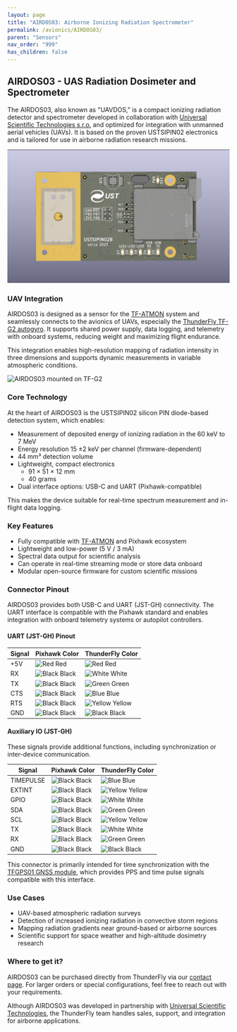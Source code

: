 ```yaml
---
layout: page
title: "AIRDOS03: Airborne Ionizing Radiation Spectrometer"
permalink: /avionics/AIRDOS03/
parent: "Sensors"
nav_order: "999"
has_children: false
---
```


## AIRDOS03 - UAS Radiation Dosimeter and Spectrometer

The AIRDOS03, also known as "UAVDOS," is a compact ionizing radiation detector and spectrometer developed in collaboration with [Universal Scientific Technologies s.r.o.](https://www.ust.cz) and optimized for integration with unmanned aerial vehicles (UAVs). It is based on the proven USTSIPIN02 electronics and is tailored for use in airborne radiation research missions.


![AIRDOS03 internal electronics](USTSIPIN02_top.png)


### UAV Integration

AIRDOS03 is designed as a sensor for the [TF-ATMON](/instruments/TF-ATMON) system and seamlessly connects to the avionics of UAVs, especially the [ThunderFly TF-G2 autogyro](/instruments/TF-G2). It supports shared power supply, data logging, and telemetry with onboard systems, reducing weight and maximizing flight endurance.

This integration enables high-resolution mapping of radiation intensity in three dimensions and supports dynamic measurements in variable atmospheric conditions.

![AIRDOS03 mounted on TF-G2](AIRDOS03_TF-G2.jpg)

### Core Technology

At the heart of AIRDOS03 is the USTSIPIN02 silicon PIN diode-based detection system, which enables:

* Measurement of deposited energy of ionizing radiation in the 60 keV to 7 MeV
* Energy resolution 15 ±2 keV per channel (firmware-dependent)
* 44 mm³ detection volume
* Lightweight, compact electronics
  * 91 × 51 × 12 mm
  * 40 grams
* Dual interface options: USB-C and UART (Pixhawk-compatible)

This makes the device suitable for real-time spectrum measurement and in-flight data logging.

### Key Features

* Fully compatible with [TF-ATMON](/instruments/TF-ATMON) and Pixhawk ecosystem
* Lightweight and low-power (5 V / 3 mA)
* Spectral data output for scientific analysis
* Can operate in real-time streaming mode or store data onboard
* Modular open-source firmware for custom scientific missions

### Connector Pinout

AIRDOS03 provides both USB-C and UART (JST-GH) connectivity. The UART interface is compatible with the Pixhawk standard and enables integration with onboard telemetry systems or autopilot controllers.

#### UART (JST-GH) Pinout

| Signal | Pixhawk Color                                                                                                        | ThunderFly Color                                                                                                       |
| ------ | -------------------------------------------------------------------------------------------------------------------- | ---------------------------------------------------------------------------------------------------------------------- |
| +5V    | ![Red](https://user-images.githubusercontent.com/5196729/102204855-ab1c3300-3eca-11eb-8083-646d633e3aef.png) Red     | ![Red](https://user-images.githubusercontent.com/5196729/102204855-ab1c3300-3eca-11eb-8083-646d633e3aef.png) Red       |
| RX     | ![Black](https://user-images.githubusercontent.com/5196729/102205213-28e03e80-3ecb-11eb-95bb-7ba207360541.png) Black | ![White](https://user-images.githubusercontent.com/5196729/102204632-5e385c80-3eca-11eb-985d-a881acfae26a.png) White   |
| TX     | ![Black](https://user-images.githubusercontent.com/5196729/102205213-28e03e80-3ecb-11eb-95bb-7ba207360541.png) Black | ![Green](https://user-images.githubusercontent.com/5196729/102205114-04846200-3ecb-11eb-8eb8-251c7e564707.png) Green   |
| CTS    | ![Black](https://user-images.githubusercontent.com/5196729/102205213-28e03e80-3ecb-11eb-95bb-7ba207360541.png) Black | ![Blue](https://user-images.githubusercontent.com/5196729/102205102-ffbfae00-3eca-11eb-9372-8406f7a4aa9d.png) Blue     |
| RTS    | ![Black](https://user-images.githubusercontent.com/5196729/102205213-28e03e80-3ecb-11eb-95bb-7ba207360541.png) Black | ![Yellow](https://user-images.githubusercontent.com/5196729/102204908-bc653f80-3eca-11eb-9a1d-a02ea5481c03.png) Yellow |
| GND    | ![Black](https://user-images.githubusercontent.com/5196729/102205213-28e03e80-3ecb-11eb-95bb-7ba207360541.png) Black | ![Black](https://user-images.githubusercontent.com/5196729/102205213-28e03e80-3ecb-11eb-95bb-7ba207360541.png) Black   |

#### Auxiliary IO (JST-GH)

These signals provide additional functions, including synchronization or inter-device communication.

| Signal    | Pixhawk Color                                                                                                        | ThunderFly Color                                                                                                       |
| --------- | -------------------------------------------------------------------------------------------------------------------- | ---------------------------------------------------------------------------------------------------------------------- |
| TIMEPULSE | ![Black](https://user-images.githubusercontent.com/5196729/102205213-28e03e80-3ecb-11eb-95bb-7ba207360541.png) Black | ![Blue](https://user-images.githubusercontent.com/5196729/102205102-ffbfae00-3eca-11eb-9372-8406f7a4aa9d.png) Blue     |
| EXTINT    | ![Black](https://user-images.githubusercontent.com/5196729/102205213-28e03e80-3ecb-11eb-95bb-7ba207360541.png) Black | ![Yellow](https://user-images.githubusercontent.com/5196729/102204908-bc653f80-3eca-11eb-9a1d-a02ea5481c03.png) Yellow |
| GPIO | ![Black](https://user-images.githubusercontent.com/5196729/102205213-28e03e80-3ecb-11eb-95bb-7ba207360541.png) Black | ![White](https://user-images.githubusercontent.com/5196729/102204632-5e385c80-3eca-11eb-985d-a881acfae26a.png) White   |
| SDA       | ![Black](https://user-images.githubusercontent.com/5196729/102205213-28e03e80-3ecb-11eb-95bb-7ba207360541.png) Black | ![Green](https://user-images.githubusercontent.com/5196729/102205114-04846200-3ecb-11eb-8eb8-251c7e564707.png) Green   |
| SCL       | ![Black](https://user-images.githubusercontent.com/5196729/102205213-28e03e80-3ecb-11eb-95bb-7ba207360541.png) Black | ![Yellow](https://user-images.githubusercontent.com/5196729/102204908-bc653f80-3eca-11eb-9a1d-a02ea5481c03.png) Yellow |
| TX        | ![Black](https://user-images.githubusercontent.com/5196729/102205213-28e03e80-3ecb-11eb-95bb-7ba207360541.png) Black | ![White](https://user-images.githubusercontent.com/5196729/102204632-5e385c80-3eca-11eb-985d-a881acfae26a.png) White   |
| RX        | ![Black](https://user-images.githubusercontent.com/5196729/102205213-28e03e80-3ecb-11eb-95bb-7ba207360541.png) Black | ![Green](https://user-images.githubusercontent.com/5196729/102205114-04846200-3ecb-11eb-8eb8-251c7e564707.png) Green   |
| GND       | ![Black](https://user-images.githubusercontent.com/5196729/102205213-28e03e80-3ecb-11eb-95bb-7ba207360541.png) Black | ![Black](https://user-images.githubusercontent.com/5196729/102205213-28e03e80-3ecb-11eb-95bb-7ba207360541.png) Black   |

This connector is primarily intended for time synchronization with the [TFGPS01 GNSS module](/avionics/TFGPS01), which provides PPS and time pulse signals compatible with this interface.

### Use Cases

* UAV-based atmospheric radiation surveys
* Detection of increased ionizing radiation in convective storm regions
* Mapping radiation gradients near ground-based or airborne sources
* Scientific support for space weather and high-altitude dosimetry research

### Where to get it?

AIRDOS03 can be purchased directly from ThunderFly via our [contact page](https://www.thunderfly.cz/contact-us.html). For larger orders or special configurations, feel free to reach out with your requirements.

Although AIRDOS03 was developed in partnership with [Universal Scientific Technologies](https://www.ust.cz), the ThunderFly team handles sales, support, and integration for airborne applications.


